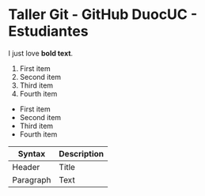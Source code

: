 # Taller Git - GitHub DuocUC - Estudiantes

I just love **bold text**.	

1. First item
2. Second item
3. Third item
4. Fourth item

* First item
* Second item
* Third item
* Fourth item

| Syntax      | Description |
| ----------- | ----------- |
| Header      | Title       |
| Paragraph   | Text        |
